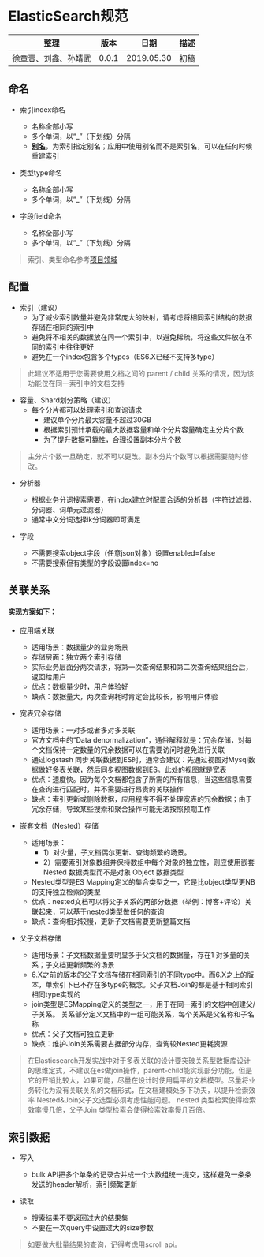 # ElasticSearch规范

| 整理 | 版本 | 日期       | 描述                                      |
| ---- | ---- | ---------- | ----------------------------------------- |
| 徐章壹、刘鑫、孙靖武 | 0.0.1  | 2019.05.30 | 初稿 |


## 命名

- 索引index命名
    - 名称全部小写
    - 多个单词，以“_”（下划线）分隔
    - **[别名](https://www.elastic.co/guide/cn/elasticsearch/guide/current/index-aliases.html)**，为索引指定别名；应用中使用别名而不是索引名，可以在任何时候重建索引

- 类型type命名
    - 名称全部小写
    - 多个单词，以“_”（下划线）分隔

- 字段field命名
    - 名称全部小写
    - 多个单词，以“_”（下划线）分隔

> 索引、类型命名参考[项目领域](https://git.allhome.com.cn/NetWorksDatas/Public/standard/blob/master/%E9%A1%B9%E7%9B%AE%E9%A2%86%E5%9F%9F%E5%88%92%E5%88%86.md)

## 配置
- 索引（建议）
    - 为了减少索引数量并避免非常庞大的映射，请考虑将相同索引结构的数据存储在相同的索引中 
    - 避免将不相关的数据放在同一个索引中，以避免稀疏，将这些文件放在不同的索引中往往更好
    - 避免在一个index包含多个types（ES6.X已经不支持多type）

> 此建议不适用于您需要使用文档之间的 parent /  child 关系的情况，因为该功能仅在同一索引中的文档支持

- 容量、Shard划分策略（建议）
   - 每个分片都可以处理索引和查询请求
        - 建议单个分片最大容量不超过30GB
        - 根据索引预计承载的最大数据容量和单个分片容量确定主分片个数
        - 为了提升数据可靠性，合理设置副本分片个数

>  主分片个数一旦确定，就不可以更改。副本分片个数可以根据需要随时修改。

- 分析器
    - 根据业务分词搜索需要，在index建立时配置合适的分析器（字符过滤器、分词器、词单元过滤器）
    - 通常中文分词选择ik分词器即可满足

- 字段
    - 不需要搜索object字段（任意json对象）设置enabled=false
    - 不需要搜索但有类型的字段设置index=no

## 关联关系

#### 实现方案如下：

-  应用端关联

    - 适用场景：数据量少的业务场景
    - 存储层面：独立两个索引存储
    - 实际业务层面分两次请求，将第一次查询结果和第二次查询结果组合后，返回给用户
    - 优点：数据量少时，用户体验好
    - 缺点：数据量大，两次查询耗时肯定会比较长，影响用户体验

-  宽表冗余存储

    - 适用场景：一对多或者多对多关联
    - 官方文档中的“Data denormalization”，通俗解释就是：冗余存储，对每个文档保持一定数量的冗余数据可以在需要访问时避免进行关联
    - 通过logstash 同步关联数据到ES时，通常会建议：先通过视图对Mysql数据做好多表关联，然后同步视图数据到ES。此处的视图就是宽表
    - 优点：速度快。因为每个文档都包含了所需的所有信息，当这些信息需要在查询进行匹配时，并不需要进行昂贵的关联操作
    - 缺点：索引更新或删除数据，应用程序不得不处理宽表的冗余数据；由于冗余存储，导致某些搜索和聚合操作可能无法按照预期工作
    
-  嵌套文档（Nested）存储

    - 适用场景：
        - 1）对少量，子文档偶尔更新、查询频繁的场景。
        - 2）需要索引对象数组并保持数组中每个对象的独立性，则应使用嵌套 Nested 数据类型而不是对象 Object 数据类型
    - Nested类型是ES Mapping定义的集合类型之一，它是比object类型更NB的支持独立检索的类型
    - 优点：nested文档可以将父子关系的两部分数据（举例：博客+评论）关联起来，可以基于nested类型做任何的查询
    - 缺点：查询相对较慢，更新子文档需要更新整篇文档
    
- 父子文档存储

    - 适用场景：子文档数据量要明显多于父文档的数据量，存在1 对多量的关系；子文档更新频繁的场景
    - 6.X之前的版本的父子文档存储在相同索引的不同type中。而6.X之上的版本，单索引下已不存在多type的概念。父子文档Join的都是基于相同索引相同type实现的
    - join类型是ESMapping定义的类型之一，用于在同一索引的文档中创建父/子关系。 关系部分定义文档中的一组可能关系，每个关系是父名称和子名称
    - 优点：父子文档可独立更新
    - 缺点：维护Join关系需要占据部分内存，查询较Nested更耗资源
    
> 在Elasticsearch开发实战中对于多表关联的设计要突破关系型数据库设计的思维定式，不建议在es做join操作，parent-child能实现部分功能，但是它的开销比较大，如果可能，尽量在设计时使用扁平的文档模型。尽量将业务转化为没有关联关系的文档形式，在文档建模处多下功夫，以提升检索效率
> Nested&Join父子文选型必须考虑性能问题。 nested 类型检索使得检索效率慢几倍，父子Join 类型检索会使得检索效率慢几百倍。

## 索引数据
- 写入
    - bulk API把多个单条的记录合并成一个大数组统一提交，这样避免一条条发送的header解析，索引频繁更新

- 读取
    - 搜索结果不要返回过大的结果集
    - 不要在一次query中设置过大的size参数

> 如要做大批量结果的查询，记得考虑用scroll api。

